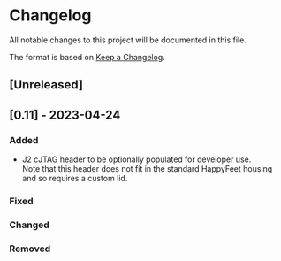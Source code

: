 # Changelog

All notable changes to this project will be documented in this file.

The format is based on [Keep a Changelog](https://keepachangelog.com/en/1.0.0/).

## [Unreleased]

## [0.11] - 2023-04-24

### Added
- J2 cJTAG header to be optionally populated for developer use.  
Note that this header does not fit in the standard HappyFeet housing and so requires a custom lid.

### Fixed

### Changed

### Removed

